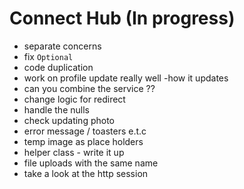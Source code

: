 # Connect Hub (In progress)
 - separate concerns
 - fix `Optional`
 - code duplication
 - work on profile update really well -how it updates
 - can you combine the service ??
 - change logic for redirect
 - handle the nulls
 - check updating photo
 - error message / toasters e.t.c
 - temp image as place holders
 - helper class - write it up
 - file uploads with the same name
 - take a look at the http session